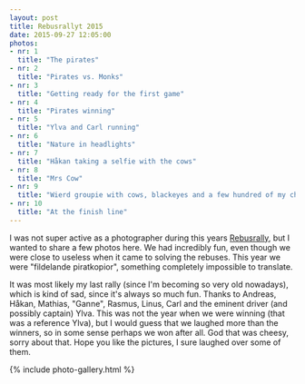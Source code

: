 ```yaml
---
layout: post
title: Rebusrallyt 2015
date: 2015-09-27 12:05:00
photos:
- nr: 1
  title: "The pirates"
- nr: 2
  title: "Pirates vs. Monks"
- nr: 3
  title: "Getting ready for the first game"
- nr: 4
  title: "Pirates winning"
- nr: 5
  title: "Ylva and Carl running"
- nr: 6
  title: "Nature in headlights"
- nr: 7
  title: "Håkan taking a selfie with the cows"
- nr: 8
  title: "Mrs Cow"
- nr: 9
  title: "Wierd groupie with cows, blackeyes and a few hundred of my chins"
- nr: 10
  title: "At the finish line"
---
```


I was not super active as a photographer during this years [Rebusrally](http://rally.utn.se/sv), but I wanted to share a few photos here. We had incredibly fun, even though we were close to useless when it came to solving the rebuses. This year we were "fildelande piratkopior", something completely impossible to translate. 

It was most likely my last rally (since I'm becoming so very old nowadays), which is kind of sad, since it's always so much fun. Thanks to Andreas, Håkan, Mathias, "Ganne", Rasmus, Linus, Carl and the eminent driver (and possibly captain) Ylva. This was not the year when we were winning (that was a reference Ylva), but I would guess that we laughed more than the winners, so in some sense perhaps we won after all. God that was cheesy, sorry about that. Hope you like the pictures, I sure laughed over some of them.

{% include photo-gallery.html %}